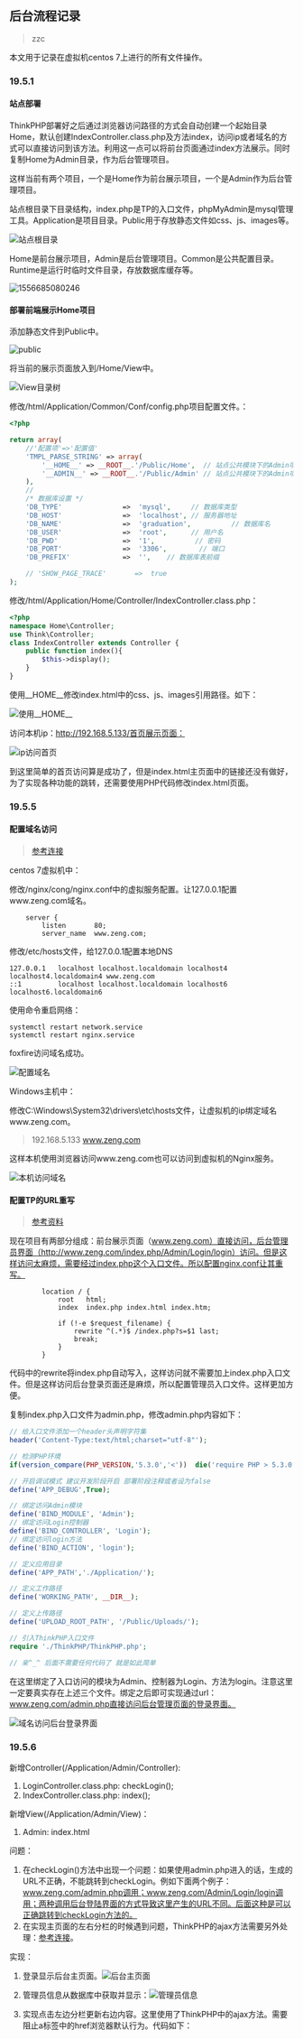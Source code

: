 ## 后台流程记录

> zzc

本文用于记录在虚拟机centos  7上进行的所有文件操作。

### 19.5.1

#### 站点部署

ThinkPHP部署好之后通过浏览器访问路径的方式会自动创建一个起始目录Home，默认创建IndexController.class.php及方法index，访问ip或者域名的方式可以直接访问到该方法。利用这一点可以将前台页面通过index方法展示。同时复制Home为Admin目录，作为后台管理项目。

这样当前有两个项目，一个是Home作为前台展示项目，一个是Admin作为后台管理项目。

站点根目录下目录结构，index.php是TP的入口文件，phpMyAdmin是mysql管理工具。Application是项目目录。Public用于存放静态文件如css、js、images等。

![站点根目录](后台流程记录.assets/1556684956750.png)

Home是前台展示项目，Admin是后台管理项目。Common是公共配置目录。Runtime是运行时临时文件目录，存放数据库缓存等。

![1556685080246](后台流程记录.assets/1556685080246.png)

#### 部署前端展示Home项目

添加静态文件到Public中。

![public](后台流程记录.assets/1556690958591.png)

将当前的展示页面放入到/Home/View中。

![View目录树](后台流程记录.assets/1556691809014.png)

修改/html/Application/Common/Conf/config.php项目配置文件。：

```php
<?php

return array(
	//'配置项'=>'配置值'
    'TMPL_PARSE_STRING' => array(
        '__HOME__' => __ROOT__.'/Public/Home',  // 站点公共模块下的Admin项目
        '__ADMIN__' => __ROOT__.'/Public/Admin' // 站点公共模块下的Admin项目
    ), 
    //
    /* 数据库设置 */
    'DB_TYPE'               =>  'mysql',     // 数据库类型
    'DB_HOST'               =>  'localhost', // 服务器地址
    'DB_NAME'               =>  'graduation',          // 数据库名
    'DB_USER'               =>  'root',      // 用户名
    'DB_PWD'                =>  '1',          // 密码
    'DB_PORT'               =>  '3306',        // 端口
    'DB_PREFIX'             =>  '',    // 数据库表前缀

    // 'SHOW_PAGE_TRACE'       =>  true
);
```

修改/html/Application/Home/Controller/IndexController.class.php：

```php
<?php
namespace Home\Controller;
use Think\Controller;
class IndexController extends Controller {
    public function index(){
        $this->display();
    }
}
```

使用__HOME\_\_修改index.html中的css、js、images引用路径。如下：

![使用__HOME__](后台流程记录.assets/1556692131059.png)

访问本机ip：http://192.168.5.133/首页展示页面：

![ip访问首页](后台流程记录.assets/1556692183700.png)

到这里简单的首页访问算是成功了，但是index.html主页面中的链接还没有做好，为了实现各种功能的跳转，还需要使用PHP代码修改index.html页面。

### 19.5.5

#### 配置域名访问

> [参考连接](https://www.cnblogs.com/biaopei/p/7730516.html)

centos 7虚拟机中：

修改/nginx/cong/nginx.conf中的虚拟服务配置。让127.0.0.1配置www.zeng.com域名。

```nginx
    server {
        listen       80;
        server_name  www.zeng.com;
```

修改/etc/hosts文件，给127.0.0.1配置本地DNS

```
127.0.0.1   localhost localhost.localdomain localhost4 localhost4.localdomain4 www.zeng.com
::1         localhost localhost.localdomain localhost6 localhost6.localdomain6
```

使用命令重启网络：

```shell
systemctl restart network.service
systemctl restart nginx.service
```

foxfire访问域名成功。

![配置域名](后台流程记录.assets/1557050559802.png)

Windows主机中：

修改C:\Windows\System32\drivers\etc\hosts文件，让虚拟机的ip绑定域名www.zeng.com。

> 192.168.5.133	www.zeng.com

这样本机使用浏览器访问www.zeng.com也可以访问到虚拟机的Nginx服务。

![本机访问域名](后台流程记录.assets/1557050682674.png)

#### 配置TP的URL重写

> [参考资料](http://document.thinkphp.cn/manual_3_2.html#bind_index)

现在项目有两部分组成：前台展示页面（www.zeng.com）直接访问，后台管理员界面（http://www.zeng.com/index.php/Admin/Login/login）访问。但是这样访问太麻烦，需要经过index.php这个入口文件。所以配置nginx.conf让其重写。

```nginx
        location / {
            root   html;
            index  index.php index.html index.htm;

            if (!-e $request_filename) {
                rewrite ^(.*)$ /index.php?s=$1 last;
                break;
            }   
        }
```

代码中的rewrite将index.php自动写入，这样访问就不需要加上index.php入口文件。但是这样访问后台登录页面还是麻烦，所以配置管理员入口文件。这样更加方便。

复制index.php入口文件为admin.php，修改admin.php内容如下：

```php
// 给入口文件添加一个header头声明字符集
header('Content-Type:text/html;charset="utf-8"');

// 检测PHP环境
if(version_compare(PHP_VERSION,'5.3.0','<'))  die('require PHP > 5.3.0 !');

// 开启调试模式 建议开发阶段开启 部署阶段注释或者设为false
define('APP_DEBUG',True);

// 绑定访问Admin模块
define('BIND_MODULE', 'Admin');
// 绑定访问Login控制器
define('BIND_CONTROLLER', 'Login');
// 绑定访问login方法
define('BIND_ACTION', 'login');

// 定义应用目录
define('APP_PATH','./Application/');

// 定义工作路径
define('WORKING_PATH', __DIR__);

// 定义上传路径
define('UPLOAD_ROOT_PATH', '/Public/Uploads/');

// 引入ThinkPHP入口文件
require './ThinkPHP/ThinkPHP.php';

// 亲^_^ 后面不需要任何代码了 就是如此简单
```

在这里绑定了入口访问的模块为Admin、控制器为Login、方法为login。注意这里一定要真实存在上述三个文件。绑定之后即可实现通过url：www.zeng.com/admin.php直接访问后台管理页面的登录界面。

![域名访问后台登录界面](后台流程记录.assets/1557052643057.png)

### 19.5.6

新增Controller(/Application/Admin/Controller):

1. LoginController.class.php: checkLogin();
2. IndexController.class.php: index();

新增View(/Application/Admin/View)：

1. Admin: index.html

问题：

1. 在checkLogin()方法中出现一个问题：如果使用admin.php进入的话，生成的URL不正确，不能跳转到checkLogin。例如下面两个例子：www.zeng.com/admin.php调用；www.zeng.com/Admin/Login/login调用；两种调用后台登陆界面的方式导致这里产生的URL不同。后面这种是可以正确跳转到checkLogin方法的。
2. 在实现主页面的左右分栏的时候遇到问题，ThinkPHP的ajax方法需要另外处理：[参考连接](http://www.thinkphp.cn/topic/52612.html)。

实现：

1. 登录显示后台主页面。![后台主页面](后台流程记录.assets/1557152789522.png)

2. 管理员信息从数据库中获取并显示：![管理员信息](后台流程记录.assets/1557132237412.png)

3. 实现点击左边分栏更新右边内容。这里使用了ThinkPHP中的ajax方法。需要阻止a标签中的href浏览器默认行为。代码如下：

   ```html
   
   ```

   